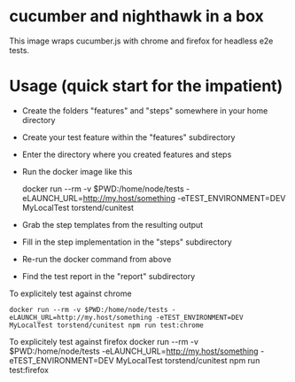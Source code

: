 # cucumber and nighthawk in a box
This image wraps cucumber.js with chrome and firefox for headless e2e tests.

# Usage (quick start for the impatient)
- Create the folders "features" and "steps" somewhere in your home directory
- Create your test feature within the "features" subdirectory
- Enter the directory where you created features and steps
- Run the docker image like this

	docker run --rm -v $PWD:/home/node/tests -eLAUNCH_URL=http://my.host/something -eTEST_ENVIRONMENT=DEV MyLocalTest torstend/cunitest

- Grab the step templates from the resulting output
- Fill in the step implementation in the "steps" subdirectory
- Re-run the docker command from above
- Find the test report in the "report" subdirectory


To explicitely test against chrome

	docker run --rm -v $PWD:/home/node/tests -eLAUNCH_URL=http://my.host/something -eTEST_ENVIRONMENT=DEV MyLocalTest torstend/cunitest npm run test:chrome

To explicitely test against firefox
	docker run --rm -v $PWD:/home/node/tests -eLAUNCH_URL=http://my.host/something -eTEST_ENVIRONMENT=DEV MyLocalTest torstend/cunitest npm run test:firefox
